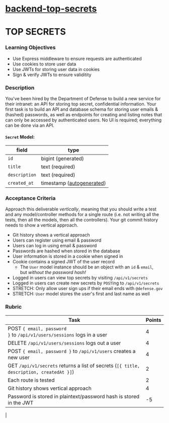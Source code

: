 [backend-top-secrets](https://alchemycodelab.github.io/backend-top-secrets/)
============================================================================

TOP SECRETS
===========

### Learning Objectives[](https://alchemycodelab.github.io/backend-top-secrets/#learning-objectives)

-   Use Express middleware to ensure requests are authenticated
-   Use cookies to store user data
-   Use JWTs for storing user data in cookies
-   Sign & verify JWTs to ensure validitity

### Description[](https://alchemycodelab.github.io/backend-top-secrets/#description)

You've been hired by the Department of Defense to build a new service for their intranet: an API for storing top secret, confidential information. Your first task is to build an API and database schema for storing user emails & (hashed) passwords, as well as endpoints for creating and listing notes that can only be accessed by authenticated users. No UI is required; everything can be done via an API.

#### `Secret` Model:[](https://alchemycodelab.github.io/backend-top-secrets/#secret-model)

| field | type |
| --- | --- |
| `id` | bigint (generated) |
| `title` | text (required) |
| `description` | text (required) |
| `created_at` | timestamp ([autogenerated](https://www.postgresqltutorial.com/postgresql-current_timestamp/)) |

### Acceptance Criteria[](https://alchemycodelab.github.io/backend-top-secrets/#acceptance-criteria)

Approach this deliverable *vertically*, meaning that you should write a test and any model/controller methods for a single route (i.e. not writing all the tests, then all the models, then all the controllers). Your git commit history needs to show a vertical approach.

-   Git history shows a vertical approach
-   Users can register using email & password
-   Users can log in using email & password
-   Passwords are hashed when stored in the database
-   User information is stored in a cookie when signed in
-   Cookie contains a signed JWT of the user record
    -   The `User` model instance should be an object with an `id` & `email`, but *without the password hash!*
-   Logged in users can view top secrets by visiting `/api/v1/secrets`
-   Logged in users can create new secrets by `POST`ing to `/api/v1/secrets`
-   STRETCH: Only allow user sign ups if their email ends with `@defense.gov`
-   STRETCH: `User` model stores the user's first and last name as well

### Rubric[](https://alchemycodelab.github.io/backend-top-secrets/#rubric)

| Task | Points |
| --- | --- |
| POST `{ email, password }` to `/api/v1/users/sessions` logs in a user | 4 |
| DELETE `/api/v1/users/sessions` logs out a user | 4 |
| POST `{ email, password }` to `/api/v1/users` creates a new user | 4 |
| GET `/api/v1/secrets` returns a list of secrets (`[{ title, description, createdAt }]`) | 2 |
| Each route is tested | 2 |
| Git history shows vertical approach | 4 |
| Password is stored in plaintext/password hash is stored in the JWT | -5

 |